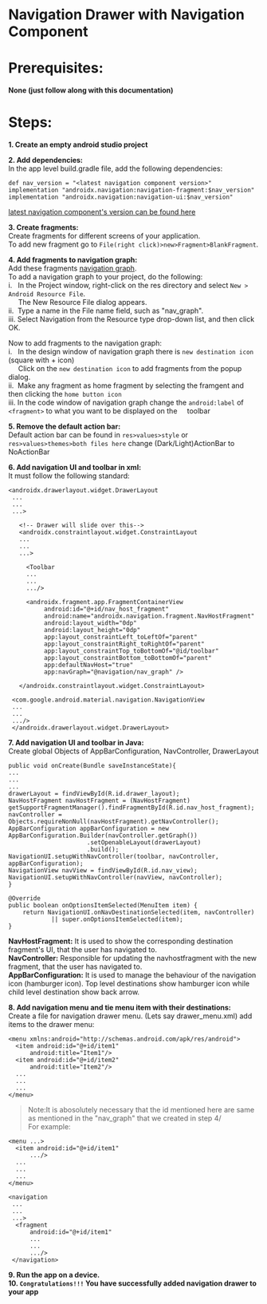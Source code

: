 # Navigation Drawer with Navigation Component

# Prerequisites: 
**None (just follow along with this documentation)**

# Steps:
**1. Create an empty android studio project**

**2. Add dependencies:**\
  In the app level build.gradle file, add the following dependencies:
  ```
  def nav_version = "<latest navigation component version>"
  implementation "androidx.navigation:navigation-fragment:$nav_version"
  implementation "androidx.navigation:navigation-ui:$nav_version"
  ```
  [latest navigation component's version can be found here](https://developer.android.com/jetpack/androidx/releases/navigation)
 
**3. Create fragments:**\
  Create fragments for different screens of your application.\
  To add new fragment go to `File(right click)>new>Fragment>BlankFragment`.
  
**4. Add fragments to navigation graph:**\
  Add these fragments [navigation graph](https://developer.android.com/jetpack/androidx/releases/navigation).\
  To add a navigation graph to your project, do the following:\
  i. &nbsp;&nbsp;In the Project window, right-click on the res directory and select `New > Android Resource File`. \
       &nbsp;&nbsp;&nbsp;&nbsp;&nbsp;The New Resource File dialog appears.\
  ii. &nbsp;Type a name in the File name field, such as "nav_graph".\
  iii. Select Navigation from the Resource type drop-down list, and then click OK.
  
  Now to add fragments to the navigation graph:\
  i. &nbsp;&nbsp;In the design window of navigation graph there is `new destination icon` (square with + icon)\
  &nbsp;&nbsp;&nbsp;&nbsp;&nbsp;Click on the `new destination icon` to add fragments from the popup dialog.\
  ii. &nbsp;Make any fragment as home fragment by selecting the framgent and then clicking the `home button icon`\
  iii. In the code window of navigation graph change the `android:label` of `<fragment>` to what you want to be displayed on the 
  &nbsp;&nbsp;&nbsp;&nbsp;toolbar
  
**5. Remove the default action bar:**\
  Default action bar can be found in `res>values>style` or `res>values>themes>both files here` change (Dark/Light)ActionBar to NoActionBar
  
**6. Add navigation UI and toolbar in xml:**\
  It must follow the following standard:
  ```
  <androidx.drawerlayout.widget.DrawerLayout
   ...
   ...
   ...>
   
     <!-- Drawer will slide over this-->
     <androidx.constraintlayout.widget.ConstraintLayout
     ...
     ...
     ...>

       <Toolbar
       ...
       ...
       .../>
       
       <androidx.fragment.app.FragmentContainerView
            android:id="@+id/nav_host_fragment"
            android:name="androidx.navigation.fragment.NavHostFragment"
            android:layout_width="0dp"
            android:layout_height="0dp"
            app:layout_constraintLeft_toLeftOf="parent"
            app:layout_constraintRight_toRightOf="parent"
            app:layout_constraintTop_toBottomOf="@id/toolbar"
            app:layout_constraintBottom_toBottomOf="parent"
            app:defaultNavHost="true"
            app:navGraph="@navigation/nav_graph" />

     </androidx.constraintlayout.widget.ConstraintLayout>

   <com.google.android.material.navigation.NavigationView
   ...
   ...
   .../>
   </androidx.drawerlayout.widget.DrawerLayout>
  ```
  
**7. Add navigation UI and toolbar in Java:**\
  Create global Objects of AppBarConfiguration, NavController, DrawerLayout
  ```
  public void onCreate(Bundle saveInstanceState){
  ...
  ...
  ...
  drawerLayout = findViewById(R.id.drawer_layout);
  NavHostFragment navHostFragment = (NavHostFragment) getSupportFragmentManager().findFragmentById(R.id.nav_host_fragment);
  navController = Objects.requireNonNull(navHostFragment).getNavController();
  AppBarConfiguration appBarConfiguration = new AppBarConfiguration.Builder(navController.getGraph())
                        .setOpenableLayout(drawerLayout)
                        .build();
  NavigationUI.setupWithNavController(toolbar, navController, appBarConfiguration);
  NavigationView navView = findViewById(R.id.nav_view);
  NavigationUI.setupWithNavController(navView, navController);
  }

  @Override
  public boolean onOptionsItemSelected(MenuItem item) {
      return NavigationUI.onNavDestinationSelected(item, navController)
              || super.onOptionsItemSelected(item);
  }
  ```
  
  **NavHostFragment:** It is used to show the corresponding destination fragment's UI, that the user has navigated to.\
  **NavController:** Responsible for updating the navhostfragment with the new fragment, that the user has navigated to.\
  **AppBarConfiguration:** It is used to manage the behaviour of the navigation icon (hamburger icon). Top level destinations show hamburger icon while child level destination show back arrow.

**8. Add navigation menu and tie menu item with their destinations:**\
  Create a file for navigation drawer menu. (Lets say drawer_menu.xml)
  add items to the drawer menu:
  ```
  <menu xmlns:android="http://schemas.android.com/apk/res/android">
    <item android:id="@+id/item1"
        android:title="Item1"/>
    <item android:id="@+id/item2"
        android:title="Item2"/>
    ...
    ...
    ...
  </menu>
  ```
  >Note:It is abosolutely necessary that the id mentioned here are same as mentioned in the "nav_graph" that we created in step 4/\
  For example:
  ```
  <menu ...>
    <item android:id="@+id/item1"
        .../>
    ...
    ...
    ...
  </menu>
  ```
  ```
  <navigation
   ...
   ...
   ...>
    <fragment
        android:id="@+id/item1"
        ...
        ...
        .../>    
   </navigation>
  ```

**9. Run the app on a device.**\
**10. `Congratulations!!!` You have successfully added navigation drawer to your app**
